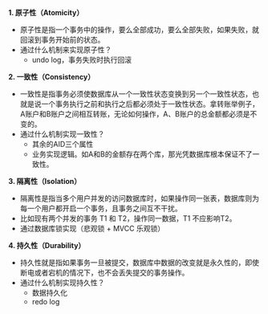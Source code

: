 **1. 原子性（Atomicity）**

- 原子性是指一个事务中的操作，要么全部成功，要么全部失败，如果失败，就回滚到事务开始前的状态。
- 通过什么机制来实现原子性？
  - undo log，事务失败时执行回滚



**2. 一致性（Consistency）**

- 一致性是指事务必须使数据库从一个一致性状态变换到另一个一致性状态，也就是说一个事务执行之前和执行之后都必须处于一致性状态。拿转账举例子，A账户和B账户之间相互转账，无论如何操作，A、B账户的总金额都必须是不变的。
- 通过什么机制实现一致性？
  - 其余的AID三个属性
  - 业务实现逻辑。如A和B的金额存在两个库，那光凭数据库根本保证不了一致性。



**3. 隔离性（Isolation）**

- 隔离性是指当多个用户并发的访问数据库时，如果操作同一张表，数据库则为每一个用户都开启一个事务，且事务之间互不干扰。
- 比如现有两个并发的事务 T1 和 T2，操作同一数据，T1 不应影响T2。
- 通过数据库锁实现（悲观锁 + MVCC 乐观锁）



**4. 持久性（Durability）**

- 持久性就是指如果事务一旦被提交，数据库中数据的改变就是永久性的，即使断电或者宕机的情况下，也不会丢失提交的事务操作。
- 通过什么机制实现持久性？
  - 数据持久化
  - redo log